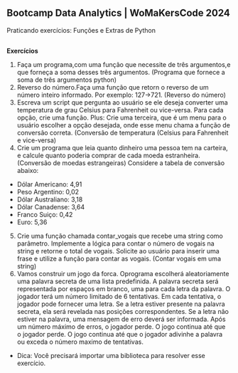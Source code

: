## Bootcamp Data Analytics | WoMaKersCode 2024

Praticando exercícios: Funções e Extras de Python 

##

**Exercícios**

1. Faça um programa,com uma função que necessite de três argumentos,e que forneça a soma desses três argumentos. (Programa que fornece a soma de três argumentos python)
2. Reverso do número.Faça uma função que retorn o reverso de um número inteiro informado. Por exemplo: 127->721. (Reverso do número)
3. Escreva um script que pergunta ao usuário se ele deseja converter uma temperatura de grau Celsius para Fahrenheit ou vice-versa. Para cada opção, crie uma função. Plus: Crie uma terceira, que é um menu para o usuário escolher a opção desejada, onde esse menu chama a função de conversão correta. (Conversão de temperatura (Celsius para Fahrenheit e vice-versa)
4. Crie um programa que leia quanto dinheiro uma pessoa tem na carteira, e calcule quanto poderia comprar de cada moeda estranheira. (Conversão de moedas estrangeiras) Considere a tabela de conversão abaixo:
- Dólar Americano: 4,91
- Peso Argentino: 0,02
- Dólar Australiano: 3,18
- Dólar Canadense: 3,64
- Franco Suiço: 0,42
- Euro: 5,36
5. Crie uma função chamada contar_vogais que recebe uma string como parâmetro. Implemente a lógica para contar o número de vogais na string e retorne o total de vogais. Solicite ao usuário para inserir uma frase e utilize a função para contar as vogais. (Contar vogais em uma string)
6. Vamos construir um jogo da forca. Oprograma escolherá aleatoriamente uma palavra secreta de uma lista predefinida. A palavra secreta será representada por espaços em branco, uma para cada letra da palavra. O jogador terá um número limitado de 6 tentativas. Em cada tentativa, o jogador pode fornecer uma letra. Se a letra estiver presente na palavra secreta, ela será revelada nas posições correspondentes. Se a letra não estiver na palavra, uma mensagem de erro deverá ser informada. Após um número máximo de erros, o jogador perde. O jogo continua até que o jogador perde. O jogo continua até que o jogador adivinhe a palavra ou exceda o número maximo de tentativas.

- Dica: Você precisará importar uma biblioteca para resolver esse exercício.
